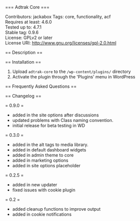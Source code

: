 === Adtrak Core ===

Contributors: jackabox
Tags: core, functionality, acf  
Requires at least: 4.6.0  
Tested up to: 4.7.1  
Stable tag: 0.9.6  
License: GPLv2 or later  
License URI: http://www.gnu.org/licenses/gpl-2.0.html  


== Description ==


== Installation ==

1. Upload `adtrak-core` to the `/wp-content/plugins/` directory
2. Activate the plugin through the 'Plugins' menu in WordPress

== Frequently Asked Questions ==

== Changelog ==

= 0.9.0 =
- added in the site options after discussions
- updated problems with Class naming convention.
- initial release for beta testing in WD

= 0.3.0 =
- added in the alt tags to media library.
- added in default dashboard widgets
- added in admin theme to core
- added in marketing options
- added in site options placeholder 

= 0.2.5 =
- added in new updater
- fixed issues with cookie plugin

= 0.2 =
- added cleanup functions to improve output
- added in cookie notifications